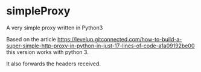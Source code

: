 # simpleProxy
A very simple proxy written in Python3

Based on the article https://levelup.gitconnected.com/how-to-build-a-super-simple-http-proxy-in-python-in-just-17-lines-of-code-a1a09192be00 this version works with python 3.

It also forwards the headers received.
